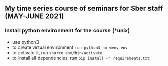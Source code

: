 ## My time series course of seminars for Sber staff (MAY-JUNE 2021)

### Install python environment for the course (*unix)
* use python3
* to create virtual environment `run python3 -m venv env`
* to activate it, run `source env/bin/activate`
* to install all dependencies, run `pip install -r requirements.txt`
